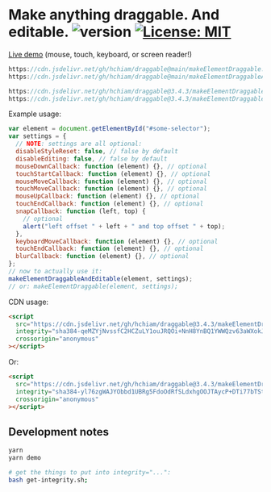 # Make anything draggable. And editable. ![version](https://img.shields.io/github/release/hchiam/draggable) [![License: MIT](https://img.shields.io/badge/License-MIT-yellow.svg)](https://opensource.org/licenses/MIT)

[Live demo](https://codepen.io/hchiam/full/pobxgBo) (mouse, touch, keyboard, or screen reader!)

```js
https://cdn.jsdelivr.net/gh/hchiam/draggable@main/makeElementDraggable.js
https://cdn.jsdelivr.net/gh/hchiam/draggable@main/makeElementDraggableAndEditable.js
```

```js
https://cdn.jsdelivr.net/gh/hchiam/draggable@3.4.3/makeElementDraggable.js
https://cdn.jsdelivr.net/gh/hchiam/draggable@3.4.3/makeElementDraggableAndEditable.js
```

Example usage:

```js
var element = document.getElementById("#some-selector");
var settings = {
  // NOTE: settings are all optional:
  disableStyleReset: false, // false by default
  disableEditing: false, // false by default
  mouseDownCallback: function (element) {}, // optional
  touchStartCallback: function (element) {}, // optional
  mouseMoveCallback: function (element) {}, // optional
  touchMoveCallback: function (element) {}, // optional
  mouseUpCallback: function (element) {}, // optional
  touchEndCallback: function (element) {}, // optional
  snapCallback: function (left, top) {
    // optional
    alert("left offset " + left + " and top offset " + top);
  },
  keyboardMoveCallback: function (element) {}, // optional
  touchEndCallback: function (element) {}, // optional
  blurCallback: function (element) {}, // optional
};
// now to actually use it:
makeElementDraggableAndEditable(element, settings);
// or: makeElementDraggable(element, settings);
```

CDN usage:

```html
<script
  src="https://cdn.jsdelivr.net/gh/hchiam/draggable@3.4.3/makeElementDraggable.js"
  integrity="sha384-qeMZYjNvssfC2HCZuLY1ouJRQOi+NnH8YnBQ1YWWQzv63aWXokJevcK+noP39Uhl"
  crossorigin="anonymous"
></script>
```

Or:

```html
<script
  src="https://cdn.jsdelivr.net/gh/hchiam/draggable@3.4.3/makeElementDraggableAndEditable.js"
  integrity="sha384-yl76zgWAJYObbd1UBRg5FdoOdRfSLdxhgOOJTAycP+DTi77bTSt7dq1zRq4wSDrZ"
  crossorigin="anonymous"
></script>
```

## Development notes

```bash
yarn
yarn demo
```

```bash
# get the things to put into integrity="...":
bash get-integrity.sh;
```
